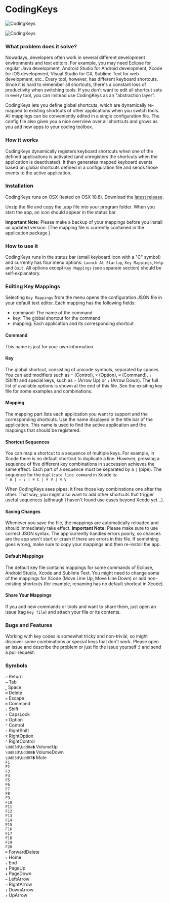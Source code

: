 CodingKeys
==========

![CodingKeys](https://github.com/fe9lix/CodingKeys/blob/gh-pages/images/codingkeys-statusbar.png?raw=true)

![CodingKeys](https://github.com/fe9lix/CodingKeys/blob/gh-pages/images/codingkeys-menu.png?raw=true)

### What problem does it solve?

Nowadays, developers often work in several different development environments and text editors. 
For example, you may need Eclipse for regular Java development, Android Studio for Android development, 
Xcode for iOS development, Visual Studio for C#, Sublime Text for web development, etc..
Every tool, however, has different keyboard shortcuts. Since it is hard to remember all shortcuts, 
there's a constant loss of productivity when switching tools. If you don't want to edit all shortcut
sets in every tool, you can instead use CodingKeys as an "abstraction layer". 

CodingKeys lets you define global shortcuts, which are dynamically re-mapped to existing shortcuts of 
other applications when you switch tools. All mappings can be conveniently edited in a single configuration 
file. The config file also gives you a nice overview over all shortcuts and grows as you add new apps to 
your coding toolbox.

### How it works

CodingKeys dynamically registers keyboard shortcuts when one of the defined applications is activated 
(and unregisters the shortcuts when the application is deactivated). It then generates mapped keyboard 
events based on global shortcuts defined in a configuration file and sends those events to the active 
application. 

### Installation
CodingKeys runs on OSX (tested on OSX 10.8). Download the [latest release](https://github.com/fe9lix/CodingKeys/releases/latest). 

Unzip the file and copy the .app file into your program folder. 
When you start the app, an icon should appear in the status bar.

**Important Note**: Please make a backup of your mappings before you install an updated version.
(The mapping file is currently contained in the application package.)

### How to use it

CodingKeys runs in the status bar (small keyboard icon with a "C" symbol) and currently has four menu 
options: `Launch At Startup`, `Key Mappings`, `Help` and `Quit`. All options except `Key Mappings`
(see separate section) should be self-explanatory. 

### Editing Key Mappings

Selecting `Key Mappings` from the menu opens the configuration JSON file in your default text editor. 
Each mapping has the following fields: 

- command: The name of the command
- key: The global shortcut for the command
- mapping: Each application and its corresponding shortcut

#### Command
This name is just for your own information.

#### Key
The global shortcut, consisting of unicode symbols, separated by spaces. 
You can add modifiers such as `⌃` (Control), `⌥` (Option), `⌘` (Command), `⇧` (Shift) and special keys,
such as `↑` (Arrow Up) or `↓` (Arrow Down). The full list of available options is shown at the end of this 
file. See the exisiting key file for some examples and combinations.

#### Mapping
The mapping part lists each application you want to support and the corresponding shortcuts. Use the name 
displayed in the title bar of the application. This name is used to find the active application and the 
mappings that should be registered.

#### Shortcut Sequences
You can map a shortcut to a sequence of multiple keys. For example, in Xcode there is no default shortcut
to duplicate a line. However, pressing a sequence of five different key combinations in succession 
achieves the same effect. Each part of a sequence must be separated by a `|` (pipe). The sequence for the 
`duplicate line command` in Xcode is:  
`⌃ A | ⇧ ↓ | ⌘ C | ⌘ V | ⌘ V`

When CodingKeys sees pipes, it fires those key combinations one after the other. That way, you might also 
want to add other shortcuts that trigger useful sequences (although I haven't found use cases beyond
Xcode yet...).

#### Saving Changes
Whenever you save the file, the mappings are automatically reloaded and should immediately take effect.
**Important Note**: Please make sure to use correct JSON syntax. The app currently handles errors poorly, 
so chances are the app won't start or crash if there are errors in this file. If something goes wrong, 
make sure to copy your mappings and then re-install the app.

#### Default Mappings
The default key file contains mappings for some commands of Eclipse, Android Studio, Xcode and Sublime Text. 
You might need to change some of the mappings for Xcode (Move Line Up, Move Line Down) or add non-existing
shortcuts (for example, renaming has no default shortcut in Xcode).

#### Share Your Mappings
If you add new commands or tools and want to share them, just open an issue (tag `key file`) and attach your 
file or its contents.

### Bugs and Features
Working with key codes is somewhat tricky and non-trivial, so might discover some combinations or special 
keys that don't work. Please open an issue and describe the problem or just fix the issue yourself :) and 
send a pull request.

### Symbols
`↩` Return  
`⇥` Tab  
`⎵` Space  
`⌫` Delete  
`⎋` Escape  
`⌘` Command  
`⇧` Shift  
`⇪` CapsLock  
`⌥` Option  
`⌃` Control  
`⇧` RightShift  
`⌥` RightOption  
`⌃` RightControl  
`\Ud83d\Udd0a�` VolumeUp  
`\Ud83d\Udd08�` VolumeDown  
`\Ud83d\Udd07�` Mute  
`F1`  
`F2`  
`F3`  
`F4`  
`F5`  
`F6`  
`F7`  
`F8`  
`F9`  
`F10`  
`F11`  
`F12`  
`F13`  
`F14`  
`F15`  
`F16`  
`F17`  
`F18`  
`F19`  
`F20`  
`⌦` ForwardDelete  
`↖` Home  
`↘` End  
`⇞` PageUp  
`⇟` PageDown  
`←` LeftArrow  
`→` RightArrow  
`↓` DownArrow  
`↑` UpArrow  
